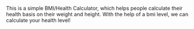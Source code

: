 This is a simple BMI/Health Calculator, which helps people calculate their health basis on their
weight and height. With the help of a bmi level, we can calculate your health level!
